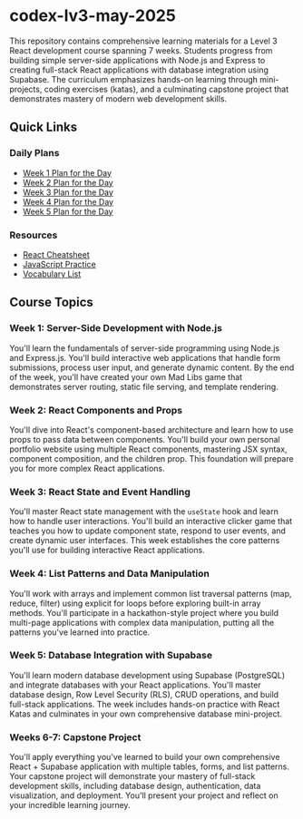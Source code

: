 # codex-lv3-may-2025

This repository contains comprehensive learning materials for a Level 3 React development course spanning 7 weeks. Students progress from building simple server-side applications with Node.js and Express to creating full-stack React applications with database integration using Supabase. The curriculum emphasizes hands-on learning through mini-projects, coding exercises (katas), and a culminating capstone project that demonstrates mastery of modern web development skills.

## Quick Links

### Daily Plans
- [Week 1 Plan for the Day](plan-for-the-day-w1.md)
- [Week 2 Plan for the Day](plan-for-the-day-w2.md)
- [Week 3 Plan for the Day](plan-for-the-day-w3.md)
- [Week 4 Plan for the Day](plan-for-the-day-w4.md)
- [Week 5 Plan for the Day](plan-for-the-day-w5.md)

### Resources
- [React Cheatsheet](REACT_CHEATSHEET.md)
- [JavaScript Practice](./javascript-practice/README.md)
- [Vocabulary List](VOCABULARY_LIST.md)

## Course Topics

### Week 1: Server-Side Development with Node.js
You'll learn the fundamentals of server-side programming using Node.js and Express.js. You'll build interactive web applications that handle form submissions, process user input, and generate dynamic content. By the end of the week, you'll have created your own Mad Libs game that demonstrates server routing, static file serving, and template rendering.

### Week 2: React Components and Props
You'll dive into React's component-based architecture and learn how to use props to pass data between components. You'll build your own personal portfolio website using multiple React components, mastering JSX syntax, component composition, and the children prop. This foundation will prepare you for more complex React applications.

### Week 3: React State and Event Handling
You'll master React state management with the `useState` hook and learn how to handle user interactions. You'll build an interactive clicker game that teaches you how to update component state, respond to user events, and create dynamic user interfaces. This week establishes the core patterns you'll use for building interactive React applications.

### Week 4: List Patterns and Data Manipulation
You'll work with arrays and implement common list traversal patterns (map, reduce, filter) using explicit for loops before exploring built-in array methods. You'll participate in a hackathon-style project where you build multi-page applications with complex data manipulation, putting all the patterns you've learned into practice.

### Week 5: Database Integration with Supabase
You'll learn modern database development using Supabase (PostgreSQL) and integrate databases with your React applications. You'll master database design, Row Level Security (RLS), CRUD operations, and build full-stack applications. The week includes hands-on practice with React Katas and culminates in your own comprehensive database mini-project.

### Weeks 6-7: Capstone Project
You'll apply everything you've learned to build your own comprehensive React + Supabase application with multiple tables, forms, and list patterns. Your capstone project will demonstrate your mastery of full-stack development skills, including database design, authentication, data visualization, and deployment. You'll present your project and reflect on your incredible learning journey.